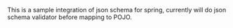 This is a sample integration of json schema for spring, currently will do json schema validator before mapping to POJO.
